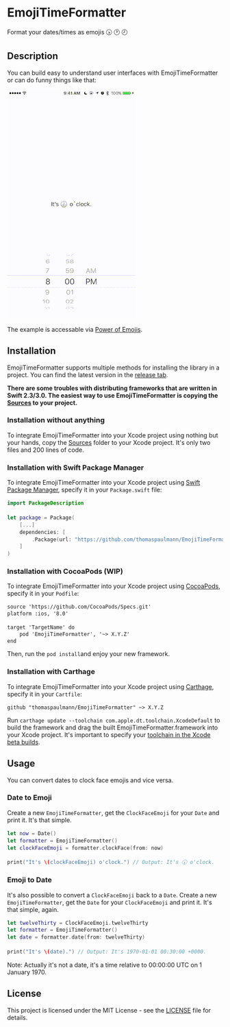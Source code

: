 # EmojiTimeFormatter

Format your dates/times as emojis 🕟 🕑 🕗

## Description

You can build easy to understand user interfaces with EmojiTimeFormatter or can do funny things like that:

![Screencast](https://raw.githubusercontent.com/PowerOfEmojis/EmojiClock/master/Screencasts/emojiclock-300px.gif)

The example is accessable via [Power of Emojis](https://github.com/PowerOfEmojis/EmojiClock).

## Installation

EmojiTimeFormatter supports multiple methods for installing the library in a project. You can find the latest version in the [release tab](https://github.com/thomaspaulmann/EmojiTimeFormatter/releases/latest). 

**There are some troubles with distributing frameworks that are written in Swift 2.3/3.0. The easiest way to use EmojiTimeFormatter is copying the [Sources](/Sources) to your project.**

### Installation without anything

To integrate EmojiTimeFormatter into your Xcode project using nothing but your hands, copy the [Sources](/Sources) folder to your Xcode project. It's only two files and 200 lines of code.

### Installation with Swift Package Manager 

To integrate EmojiTimeFormatter into your Xcode project using [Swift Package Manager](https://swift.org/package-manager/), specify it in your `Package.swift` file:

``` Swift
import PackageDescription

let package = Package(
    [...]
    dependencies: [
        .Package(url: "https://github.com/thomaspaulmann/EmojiTimeFormatter.git", majorVersion: XYZ)
    ]
)
```

### Installation with CocoaPods (WIP)

To integrate EmojiTimeFormatter into your Xcode project using [CocoaPods](https://cocoapods.org), specify it in your `Podfile`:

```
source 'https://github.com/CocoaPods/Specs.git'
platform :ios, '8.0'

target 'TargetName' do
    pod 'EmojiTimeFormatter', '~> X.Y.Z'
end
```

Then, run the `pod install`and enjoy your new framework.

### Installation with Carthage

To integrate EmojiTimeFormatter into your Xcode project using [Carthage](https://github.com/Carthage/Carthage), specify it in your `Cartfile`:

```
github "thomaspaulmann/EmojiTimeFormatter" ~> X.Y.Z
```

Run `carthage update --toolchain com.apple.dt.toolchain.XcodeDefault` to build the framework and drag the built EmojiTimeFormatter.framework into your Xcode project. It's important to specify your [toolchain in the Xcode beta builds](https://github.com/Carthage/Carthage/issues/1417).

## Usage

You can convert dates to clock face emojis and vice versa.

### Date to Emoji

Create a new `EmojiTimeFormatter`, get the `ClockFaceEmoji` for your `Date` and print it. It's that simple.

``` Swift
let now = Date()
let formatter = EmojiTimeFormatter()
let clockFaceEmoji = formatter.clockFace(from: now)

print("It's \(clockFaceEmoji) o'clock.") // Output: It's 🕢 o'clock.
```

### Emoji to Date

It's also possible to convert a `ClockFaceEmoji` back to a `Date`. Create a new `EmojiTimeFormatter`, get the `Date` for your `ClockFaceEmoji` and print it. It's that simple, again.

``` Swift
let twelveThirty = ClockFaceEmoji.twelveThirty
let formatter = EmojiTimeFormatter()
let date = formatter.date(from: twelveThirty)

print("It's \(date).") // Output: It's 1970-01-01 00:30:00 +0000.
```

Note: Actually it's not a date, it's a time relative to 00:00:00 UTC on 1 January 1970.

## License

This project is licensed under the MIT License - see the [LICENSE](LICENSE) file for details.
